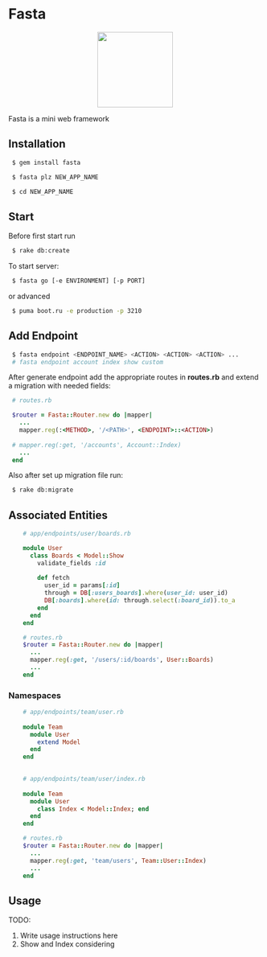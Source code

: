 # Fasta
<p align="center">
   <a href="https://rubygems.org/gems/fasta"><img src="https://user-images.githubusercontent.com/2478436/48049394-346ac280-e1a7-11e8-946f-4f6fe5f422a8.png" width="150">
</a>
</p>


Fasta is a mini web framework

## Installation

```bash
 $ gem install fasta
```

```bash
 $ fasta plz NEW_APP_NAME
```

```bash
 $ cd NEW_APP_NAME
```

## Start

Before first start run
```bash
 $ rake db:create
```

To start server:
```bash
 $ fasta go [-e ENVIRONMENT] [-p PORT]
```

or advanced
```bash
 $ puma boot.ru -e production -p 3210
```

## Add Endpoint

```bash
 $ fasta endpoint <ENDPOINT_NAME> <ACTION> <ACTION> <ACTION> ... 
 # fasta endpoint account index show custom
```

After generate endpoint add the appropriate routes in **routes.rb** and extend a migration with needed fields:

```ruby
 # routes.rb

 $router = Fasta::Router.new do |mapper|
   ...
   mapper.reg(:<METHOD>, '/<PATH>', <ENDPOINT>::<ACTION>)  
   
 # mapper.reg(:get, '/accounts', Account::Index)
   ...
 end  
```

Also after set up migration file run:

```bash
 $ rake db:migrate
```


## Associated Entities

```ruby
    # app/endpoints/user/boards.rb

    module User
      class Boards < Model::Show
        validate_fields :id
        
        def fetch
          user_id = params[:id]
          through = DB[:users_boards].where(user_id: user_id)
          DB[:boards].where(id: through.select(:board_id)).to_a
        end
      end
    end

```

```ruby
    # routes.rb
    $router = Fasta::Router.new do |mapper|
      ...
      mapper.reg(:get, '/users/:id/boards', User::Boards) 
      ...
    end
```

### Namespaces

```ruby
    # app/endpoints/team/user.rb
    
    module Team
      module User
        extend Model
      end
    end
 
```

```ruby
    # app/endpoints/team/user/index.rb
    
    module Team
      module User
        class Index < Model::Index; end
      end
    end 

```

```ruby
    # routes.rb
    $router = Fasta::Router.new do |mapper|
      ...
      mapper.reg(:get, 'team/users', Team::User::Index)
      ...
    end  
```

## Usage

TODO: 
1. Write usage instructions here
2. Show and Index considering
